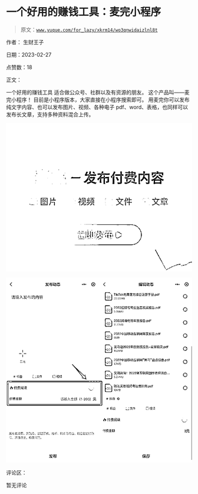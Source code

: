 # 一个好用的赚钱工具：麦完小程序

> 原文：[`www.yuque.com/for_lazy/xkrm14/wo3qnwidaizlnl8t`](https://www.yuque.com/for_lazy/xkrm14/wo3qnwidaizlnl8t)

作者： 生财王子 

日期：2023-02-27 

点赞数：18 

正文： 

一个好用的赚钱工具 适合做公众号、社群以及有资源的朋友。 这个产品叫——麦完小程序！ 目前是小程序版本，大家直接在小程序搜索即可。 用麦完你可以发布纯文字内容、也可以发布图片、视频、各种电子 pdf、word、表格，也同样可以发布长文章，支持多种资料混合上传。 

![](img/f8f03a937dfa52f6ea19e04eab440137.png) 

![](img/64f68fc01c8dbcf2f276bdc4207f744f.png)  

评论区： 

暂无评论 


